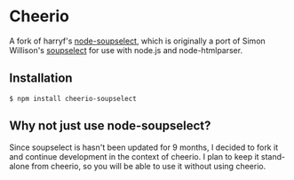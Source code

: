 # Cheerio

A fork of harryf's [node-soupselect](http://github.com/harryf/node-soupselect), which is originally a port of Simon Willison's [soupselect](http://code.google.com/p/soupselect/) for use with node.js and node-htmlparser.

## Installation

    $ npm install cheerio-soupselect

## Why not just use node-soupselect?

Since soupselect is hasn't been updated for 9 months, I decided to fork it and continue development in the context of cheerio. I plan to keep it stand-alone from cheerio, so you will be able to use it without using cheerio.

